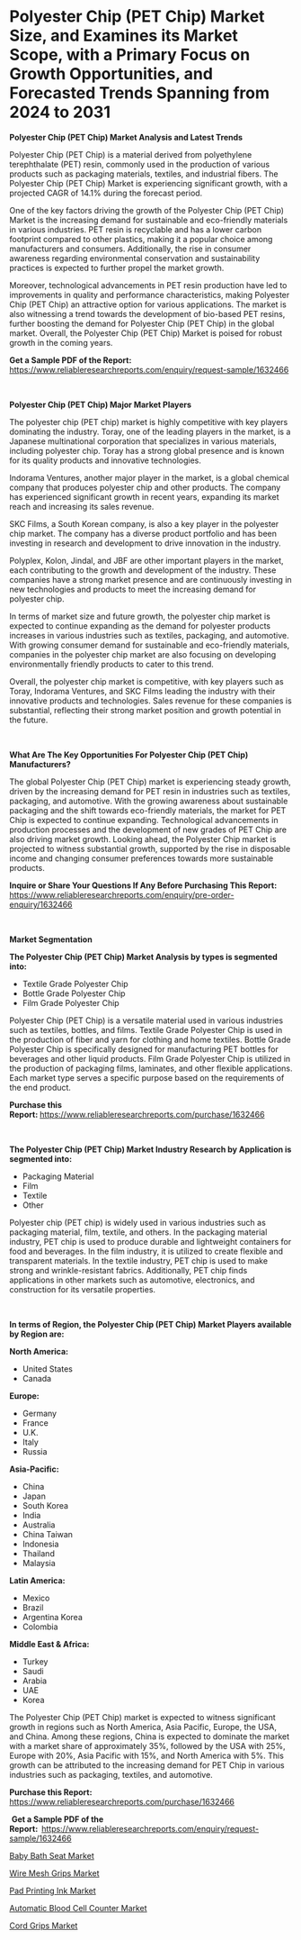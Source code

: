 <p><h1>Polyester Chip (PET Chip) Market Size, and Examines its Market Scope, with a Primary Focus on Growth Opportunities, and Forecasted Trends Spanning from 2024 to 2031</h1></p><p><strong>Polyester Chip (PET Chip) Market Analysis and Latest Trends</strong></p>
<p><p>Polyester Chip (PET Chip) is a material derived from polyethylene terephthalate (PET) resin, commonly used in the production of various products such as packaging materials, textiles, and industrial fibers. The Polyester Chip (PET Chip) Market is experiencing significant growth, with a projected CAGR of 14.1% during the forecast period.</p><p>One of the key factors driving the growth of the Polyester Chip (PET Chip) Market is the increasing demand for sustainable and eco-friendly materials in various industries. PET resin is recyclable and has a lower carbon footprint compared to other plastics, making it a popular choice among manufacturers and consumers. Additionally, the rise in consumer awareness regarding environmental conservation and sustainability practices is expected to further propel the market growth.</p><p>Moreover, technological advancements in PET resin production have led to improvements in quality and performance characteristics, making Polyester Chip (PET Chip) an attractive option for various applications. The market is also witnessing a trend towards the development of bio-based PET resins, further boosting the demand for Polyester Chip (PET Chip) in the global market. Overall, the Polyester Chip (PET Chip) Market is poised for robust growth in the coming years.</p></p>
<p><strong>Get a Sample PDF of the Report:&nbsp;</strong> <a href="https://www.reliableresearchreports.com/enquiry/request-sample/1632466">https://www.reliableresearchreports.com/enquiry/request-sample/1632466</a></p>
<p>&nbsp;</p>
<p><strong>Polyester Chip (PET Chip) Major Market Players</strong></p>
<p><p>The polyester chip (PET chip) market is highly competitive with key players dominating the industry. Toray, one of the leading players in the market, is a Japanese multinational corporation that specializes in various materials, including polyester chip. Toray has a strong global presence and is known for its quality products and innovative technologies.</p><p>Indorama Ventures, another major player in the market, is a global chemical company that produces polyester chip and other products. The company has experienced significant growth in recent years, expanding its market reach and increasing its sales revenue.</p><p>SKC Films, a South Korean company, is also a key player in the polyester chip market. The company has a diverse product portfolio and has been investing in research and development to drive innovation in the industry.</p><p>Polyplex, Kolon, Jindal, and JBF are other important players in the market, each contributing to the growth and development of the industry. These companies have a strong market presence and are continuously investing in new technologies and products to meet the increasing demand for polyester chip.</p><p>In terms of market size and future growth, the polyester chip market is expected to continue expanding as the demand for polyester products increases in various industries such as textiles, packaging, and automotive. With growing consumer demand for sustainable and eco-friendly materials, companies in the polyester chip market are also focusing on developing environmentally friendly products to cater to this trend.</p><p>Overall, the polyester chip market is competitive, with key players such as Toray, Indorama Ventures, and SKC Films leading the industry with their innovative products and technologies. Sales revenue for these companies is substantial, reflecting their strong market position and growth potential in the future.</p></p>
<p>&nbsp;</p>
<p><strong>What Are The Key Opportunities For Polyester Chip (PET Chip) Manufacturers?</strong></p>
<p><p>The global Polyester Chip (PET Chip) market is experiencing steady growth, driven by the increasing demand for PET resin in industries such as textiles, packaging, and automotive. With the growing awareness about sustainable packaging and the shift towards eco-friendly materials, the market for PET Chip is expected to continue expanding. Technological advancements in production processes and the development of new grades of PET Chip are also driving market growth. Looking ahead, the Polyester Chip market is projected to witness substantial growth, supported by the rise in disposable income and changing consumer preferences towards more sustainable products.</p></p>
<p><strong>Inquire or Share Your Questions If Any Before Purchasing This Report:</strong> <a href="https://www.reliableresearchreports.com/enquiry/pre-order-enquiry/1632466">https://www.reliableresearchreports.com/enquiry/pre-order-enquiry/1632466</a></p>
<p>&nbsp;</p>
<p><strong>Market Segmentation</strong></p>
<p><strong>The Polyester Chip (PET Chip) Market Analysis by types is segmented into:</strong></p>
<p><ul><li>Textile Grade Polyester Chip</li><li>Bottle Grade Polyester Chip</li><li>Film Grade Polyester Chip</li></ul></p>
<p><p>Polyester Chip (PET Chip) is a versatile material used in various industries such as textiles, bottles, and films. Textile Grade Polyester Chip is used in the production of fiber and yarn for clothing and home textiles. Bottle Grade Polyester Chip is specifically designed for manufacturing PET bottles for beverages and other liquid products. Film Grade Polyester Chip is utilized in the production of packaging films, laminates, and other flexible applications. Each market type serves a specific purpose based on the requirements of the end product.</p></p>
<p><strong>Purchase this Report:&nbsp;</strong><a href="https://www.reliableresearchreports.com/purchase/1632466">https://www.reliableresearchreports.com/purchase/1632466</a></p>
<p>&nbsp;</p>
<p><strong>The Polyester Chip (PET Chip) Market Industry Research by Application is segmented into:</strong></p>
<p><ul><li>Packaging Material</li><li>Film</li><li>Textile</li><li>Other</li></ul></p>
<p><p>Polyester chip (PET chip) is widely used in various industries such as packaging material, film, textile, and others. In the packaging material industry, PET chip is used to produce durable and lightweight containers for food and beverages. In the film industry, it is utilized to create flexible and transparent materials. In the textile industry, PET chip is used to make strong and wrinkle-resistant fabrics. Additionally, PET chip finds applications in other markets such as automotive, electronics, and construction for its versatile properties.</p></p>
<p>&nbsp;</p>
<p><strong>In terms of Region, the Polyester Chip (PET Chip) Market Players available by Region are:</strong></p>
<p>
    <p> <strong> North America: </strong>
        <ul>
            <li>United States</li>
            <li>Canada</li>
        </ul>
        </p> 
    <p> <strong> Europe: </strong>
        <ul>
            <li>Germany</li>
            <li>France</li>
            <li>U.K.</li>
            <li>Italy</li>
            <li>Russia</li>
        </ul>
        </p> 
    <p> <strong> Asia-Pacific: </strong>
        <ul>
            <li>China</li>
            <li>Japan</li>
            <li>South Korea</li>
            <li>India</li>
            <li>Australia</li>
            <li>China Taiwan</li>
            <li>Indonesia</li>
            <li>Thailand</li>
            <li>Malaysia</li>
        </ul>
        </p> 
    <p> <strong> Latin America: </strong>
        <ul>
            <li>Mexico</li>
            <li>Brazil</li>
            <li>Argentina Korea</li>
            <li>Colombia</li>
        </ul>
        </p> 
    <p> <strong> Middle East & Africa: </strong>
        <ul>
            <li>Turkey</li>
            <li>Saudi</li>
            <li>Arabia</li>
            <li>UAE</li>
            <li>Korea</li>
        </ul>
    </p>
    </p>
<p><p>The Polyester Chip (PET Chip) market is expected to witness significant growth in regions such as North America, Asia Pacific, Europe, the USA, and China. Among these regions, China is expected to dominate the market with a market share of approximately 35%, followed by the USA with 25%, Europe with 20%, Asia Pacific with 15%, and North America with 5%. This growth can be attributed to the increasing demand for PET Chip in various industries such as packaging, textiles, and automotive.</p></p>
<p><strong>Purchase this Report: </strong><a href="https://www.reliableresearchreports.com/purchase/1632466">https://www.reliableresearchreports.com/purchase/1632466</a></p>
<p>&nbsp;<strong>Get a Sample PDF of the Report:&nbsp;&nbsp;</strong><a href="https://www.reliableresearchreports.com/enquiry/request-sample/1632466">https://www.reliableresearchreports.com/enquiry/request-sample/1632466</a></p>
<p><strong></strong></p>
<p><p><a href="https://extreme-scabiosa-c81.notion.site/Baby-Bath-Seat-Market-Size-Global-Industry-Overview-Market-Segmentation-and-Forecast-2024-to-2031-aec71c4ab5204e42baba299daaa26b09">Baby Bath Seat Market</a></p><p><a href="https://view.publitas.com/reportprime-1/wire-mesh-grips-market-offer-valuable-insights-into-market-size-market-share-market-trends-and-projections-spanning-from-2024-to-2031/">Wire Mesh Grips Market</a></p><p><a href="https://adventurous-uranium-ef9.notion.site/Pad-Printing-Ink-Market-Size-Reflecting-a-Forecast-Till-2031-Market-By-Type-By-Application-and-By--9a8ed3e67a93481999ef672afb0940d6">Pad Printing Ink Market</a></p><p><a href="https://carnation-joke-41f.notion.site/Automatic-Blood-Cell-Counter-Market-Size-Growth-Outlook-from-2024-to-2031-projecting-at-Market-s-T-cddb82e5486749ceaa57fc1a28fa4317">Automatic Blood Cell Counter Market</a></p><p><a href="https://view.publitas.com/reportprime-1/global-cord-grips-market-size-and-market-trends-insights-and-projections-from-2024-to-2031/">Cord Grips Market</a></p></p>